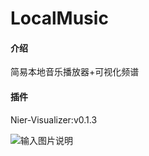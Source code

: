 # LocalMusic

#### 介绍
简易本地音乐播放器+可视化频谱

#### 插件
Nier-Visualizer:v0.1.3

![输入图片说明](https://images.gitee.com/uploads/images/2021/0512/222517_c57efab2_8510561.png "Screenshot_1620829248.png")

